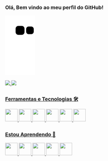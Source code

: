 ### Olá, Bem vindo ao meu perfil do GitHub!

![Snake animation](https://github.com/opjorr/opjorr/blob/output/github-contribution-grid-snake.svg)

<div>
<a href="https://oPjorr">
<img height="180em" src="https://github-readme-stats.vercel.app/api/top-langs/?username=opjorr&layout=compact&langs_count=7&theme=vision-friendly-dark"/>
<img height="180em" src="https://github-readme-stats.vercel.app/api?username=opjorr&show_icons=true&theme=vision-friendly-dark&include_all_commits=true&count_private=true"/>
</div>
  
##
  
### Ferramentas e Tecnologias 🛠 
<div>
<img src="https://cdn.jsdelivr.net/gh/devicons/devicon/icons/vscode/vscode-original.svg" width="40" height="40"/>
<img src="https://cdn.jsdelivr.net/gh/devicons/devicon/icons/python/python-original.svg" width="40" height="40"/> 
<img src="https://cdn.jsdelivr.net/gh/devicons/devicon/icons/vuejs/vuejs-original.svg" width="40" height="40"/>
<img src="https://cdn.jsdelivr.net/gh/devicons/devicon/icons/javascript/javascript-original.svg" width="40" height="40"/>
<img src="https://cdn.jsdelivr.net/gh/devicons/devicon/icons/html5/html5-original.svg" width="40" height="40"/>
<img src="https://cdn.jsdelivr.net/gh/devicons/devicon/icons/css3/css3-original.svg" width="40" height="40"/>                         
</div>
  
##
  
### Estou Aprendendo 🚀
<div>
<img src="https://cdn.jsdelivr.net/gh/devicons/devicon/icons/linux/linux-original.svg" width="40" height="40"/>
<img src="https://cdn.jsdelivr.net/gh/devicons/devicon/icons/django/django-plain.svg" width="40" height="40"/>
<img src="https://cdn.jsdelivr.net/gh/devicons/devicon/icons/mysql/mysql-original-wordmark.svg" width="40" height="40"/>
<img src="https://cdn.jsdelivr.net/gh/devicons/devicon/icons/git/git-original.svg" width="40" height="40"/>
<img src="https://cdn.jsdelivr.net/gh/devicons/devicon/icons/bash/bash-original.svg" width="40" height="40"/>
          
<div>
